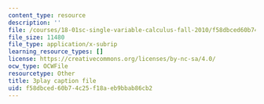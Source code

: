 ```yaml
---
content_type: resource
description: ''
file: /courses/18-01sc-single-variable-calculus-fall-2010/f58dbced60b74c25f18aeb9bbab86cb2_wezQdmwolMU.srt
file_size: 11480
file_type: application/x-subrip
learning_resource_types: []
license: https://creativecommons.org/licenses/by-nc-sa/4.0/
ocw_type: OCWFile
resourcetype: Other
title: 3play caption file
uid: f58dbced-60b7-4c25-f18a-eb9bbab86cb2
---
```

